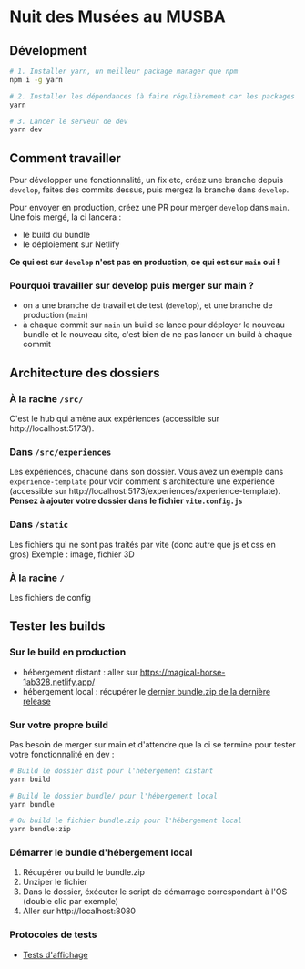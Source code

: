 # Nuit des Musées au MUSBA

## Dévelopment

```bash
# 1. Installer yarn, un meilleur package manager que npm
npm i -g yarn

# 2. Installer les dépendances (à faire régulièrement car les packages peuvent êtres mis à jour)
yarn

# 3. Lancer le serveur de dev
yarn dev
```

## Comment travailler

Pour développer une fonctionnalité, un fix etc, créez une branche depuis `develop`, faites des commits dessus, puis mergez la branche dans `develop`.

Pour envoyer en production, créez une PR pour merger `develop` dans `main`. Une fois mergé, la ci lancera :

- le build du bundle
- le déploiement sur Netlify

**Ce qui est sur `develop` n'est pas en production, ce qui est sur `main` oui !**

### Pourquoi travailler sur develop puis merger sur main ?

- on a une branche de travail et de test (`develop`), et une branche de production (`main`)
- à chaque commit sur `main` un build se lance pour déployer le nouveau bundle et le nouveau site, c'est bien de ne pas lancer un build à chaque commit

## Architecture des dossiers

### À la racine `/src/`

C'est le hub qui amène aux expériences (accessible sur http://localhost:5173/).

### Dans `/src/experiences`

Les expériences, chacune dans son dossier.
Vous avez un exemple dans `experience-template` pour voir comment s'architecture une expérience (accessible sur http://localhost:5173/experiences/experience-template).
**Pensez à ajouter votre dossier dans le fichier `vite.config.js`**

### Dans `/static`

Les fichiers qui ne sont pas traités par vite (donc autre que js et css en gros)
Exemple : image, fichier 3D

### À la racine `/`

Les fichiers de config

## Tester les builds

### Sur le build en production

- hébergement distant : aller sur https://magical-horse-1ab328.netlify.app/
- hébergement local : récupérer le [dernier bundle.zip de la dernière release](https://github.com/nuit-musee-musba/experience/releases/latest/download/bundle.zip)

### Sur votre propre build

Pas besoin de merger sur main et d'attendre que la ci se termine pour tester votre fonctionnalité en dev :

```bash
# Build le dossier dist pour l'hébergement distant
yarn build

# Build le dossier bundle/ pour l'hébergement local
yarn bundle

# Ou build le fichier bundle.zip pour l'hébergement local
yarn bundle:zip
```

### Démarrer le bundle d'hébergement local

1. Récupérer ou build le bundle.zip
2. Unziper le fichier
3. Dans le dossier, éxécuter le script de démarrage correspondant à l'OS (double clic par exemple)
4. Aller sur http://localhost:8080

### Protocoles de tests

- [Tests d'affichage](https://docs.google.com/document/d/1sBZ3sFOpRg8fPJS0sMHI_C1JK4XoqwRLattG3UdXTCM/edit?usp=drive_link)
